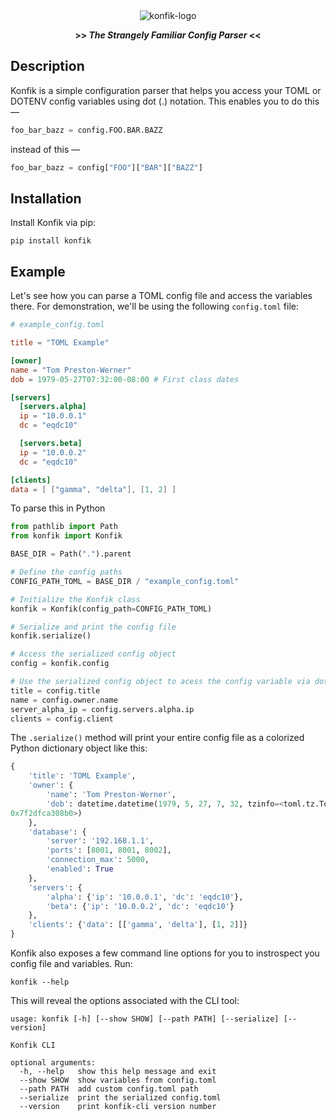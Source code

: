 <div align="center">

<img src="https://user-images.githubusercontent.com/30027932/95400681-0a8b1f00-092d-11eb-9868-dfa8ff496565.png" alt="konfik-logo">

<strong>>> <i>The Strangely Familiar Config Parser</i> <<</strong>

</div>

## Description

Konfik is a simple configuration parser that helps you access your TOML or DOTENV config variables using dot (.) notation. This enables you to do this —

```python
foo_bar_bazz = config.FOO.BAR.BAZZ
```

instead of this —

```python
foo_bar_bazz = config["FOO"]["BAR"]["BAZZ"]
```

## Installation

Install Konfik via pip:

```
pip install konfik
```


## Example

Let's see how you can parse a TOML config file and access the variables there. For demonstration, we'll be using the following `config.toml` file:

```toml
# example_config.toml

title = "TOML Example"

[owner]
name = "Tom Preston-Werner"
dob = 1979-05-27T07:32:00-08:00 # First class dates

[servers]
  [servers.alpha]
  ip = "10.0.0.1"
  dc = "eqdc10"

  [servers.beta]
  ip = "10.0.0.2"
  dc = "eqdc10"

[clients]
data = [ ["gamma", "delta"], [1, 2] ]
```

To parse this in Python

```python
from pathlib import Path
from konfik import Konfik

BASE_DIR = Path(".").parent

# Define the config paths
CONFIG_PATH_TOML = BASE_DIR / "example_config.toml"

# Initialize the Konfik class
konfik = Konfik(config_path=CONFIG_PATH_TOML)

# Serialize and print the config file
konfik.serialize()

# Access the serialized config object
config = konfik.config

# Use the serialized config object to acess the config variable via dot notation
title = config.title
name = config.owner.name
server_alpha_ip = config.servers.alpha.ip
clients = config.client
```

The `.serialize()` method will print your entire config file as a colorized Python dictionary object like this:

```python
{
    'title': 'TOML Example',
    'owner': {
        'name': 'Tom Preston-Werner',
        'dob': datetime.datetime(1979, 5, 27, 7, 32, tzinfo=<toml.tz.TomlTz object at
0x7f2dfca308b0>)
    },
    'database': {
        'server': '192.168.1.1',
        'ports': [8001, 8001, 8002],
        'connection_max': 5000,
        'enabled': True
    },
    'servers': {
        'alpha': {'ip': '10.0.0.1', 'dc': 'eqdc10'},
        'beta': {'ip': '10.0.0.2', 'dc': 'eqdc10'}
    },
    'clients': {'data': [['gamma', 'delta'], [1, 2]]}
}
```

Konfik also exposes a few command line options for you to instrospect you config file and variables. Run:

```
konfik --help
```

This will reveal the options associated with the CLI tool:

```
usage: konfik [-h] [--show SHOW] [--path PATH] [--serialize] [--version]

Konfik CLI

optional arguments:
  -h, --help   show this help message and exit
  --show SHOW  show variables from config.toml
  --path PATH  add custom config.toml path
  --serialize  print the serialized config.toml
  --version    print konfik-cli version number
```
